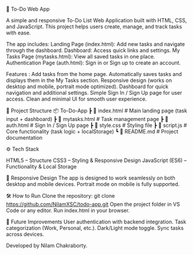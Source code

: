 📝 To-Do Web App

A simple and responsive To-Do List Web Application built with HTML, CSS, and JavaScript.
This project helps users create, manage, and track tasks with ease.

The app includes:
Landing Page (index.html): Add new tasks and navigate through the dashboard.
Dashboard: Access quick links and settings.
My Tasks Page (mytasks.html): View all saved tasks in one place.
Authentication Page (auth.html): Sign in or Sign up to create an account.

Features :
Add tasks from the home page.
Automatically saves tasks and displays them in the My Tasks section.
Responsive design (works on desktop and mobile, portrait mode optimized).
Dashboard for quick navigation and additional settings.
Simple Sign In / Sign Up page for user access.
Clean and minimal UI for smooth user experience.

📂 Project Structure
📦 To-Do-App
 ┣ 📜 index.html        # Main landing page (task input + dashboard)
 ┣ 📜 mytasks.html      # Task management page
 ┣ 📜 auth.html         # Sign In / Sign Up page
 ┣ 📜 style.css         # Styling file
 ┣ 📜 script.js         # Core functionality (task logic + localStorage)
 ┗ 📜 README.md         # Project documentation

⚙️ Tech Stack

HTML5 – Structure
CSS3 – Styling & Responsive Design
JavaScript (ES6) – Functionality & Local Storage

📱 Responsive Design
The app is designed to work seamlessly on both desktop and mobile devices.
Portrait mode on mobile is fully supported.

🛠️ How to Run
Clone the repository:
git clone https://github.com/NilamXSC/todo-app.git
Open the project folder in VS Code or any editor.
Run index.html in your browser.

🎯 Future Improvements
User authentication with backend integration.
Task categorization (Work, Personal, etc.).
Dark/Light mode toggle.
Sync tasks across devices.

Developed by Nilam Chakraborty.
